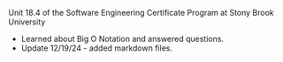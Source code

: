 Unit 18.4 of the Software Engineering Certificate Program at Stony Brook University
- Learned about Big O Notation and answered questions.
- Update 12/19/24 - added markdown files.